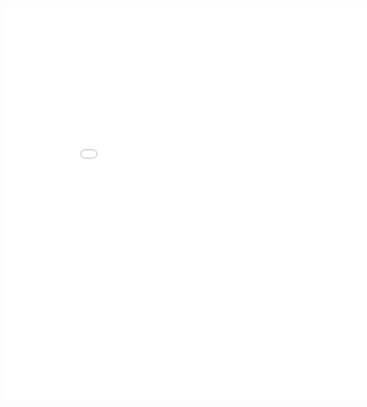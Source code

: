 




<iframe width="900" height="800" frameborder="0" scrolling="no" src="//plotly.com/~cslsds/1.embed"></iframe>
